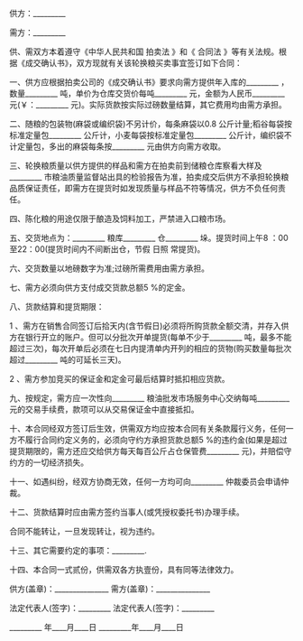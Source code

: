
 


供方：_________


需方：_________


供、需双方本着遵守《中华人民共和国
拍卖法
》和《
合同法
》等有关法规。根据《成交确认书》，双方现就有关该轮换粮买卖事宜签订如下合同：


一、供方应根据拍卖公司的《成交确认书》要求向需方提供年入库的_________ ，数量_________ 吨，单价为仓库交货价每吨_________ 元，金额为人民币_________ 元(￥：_________ 元)。实际货款按实际过磅数量结算，其它费用均由需方承担。


二、随粮的包装物(麻袋或编织袋)不另计价，每条麻袋以0.8 公斤计量;稻谷每袋按标准定量包_________ 公斤计，小麦每袋按标准定量包_________ 公斤计，编织袋不计定量包，多出的麻袋每条按_________ 元由供方向需方收取。


三、轮换粮质量以供方提供的样品和需方在拍卖前到储粮仓库察看大样及_________ 市粮油质量监督站出具的检验报告为准，拍卖成交后供方不承担轮换粮品质保证责任，即需方在提货时如发现质量与样品不符等情况，供方不负任何责任。


四、陈化粮的用途仅限于酿造及饲料加工，严禁进入口粮市场。


五、交货地点为：_________ 粮库_________ 仓_________ 垛。提货时间上午8 ：00至22：00(提货时间内不间断出仓，节假
日照
常提货)。


六、交货数量以地磅数字为准;过磅所需费用由需方承担。


七、需方必须向供方支付成交货款总额5 %的定金。


八、货款结算和提货期限：


1 、需方在销售合同签订后拾天内(含节假日)必须将所购货款全额交清，并存入供方在银行开立的账户。但可以分批次开单提货(每单不少于_________ 吨，最多不能超过三次)，每次开单后必须在七日内提清单内开列的相应的货物(购买数量每批次超过_________ 吨的可延长三天)。


2 、需方参加竞买的保证金和定金可最后结算时抵扣相应货款。


九、按规定，需方应一次性向_________ 粮油批发市场服务中心交纳每吨_________ 元的交易手续费，款项可以从交易保证金中直接抵扣。


十、本合同经双方签订后生效，供需双方均应按本合同有关条款履行义务，任何一方不履行合同约定义务的，必须向守约方承担货款总额5 %的违约金(如果是超过提货期限的，需方还应交给供方每天每百公斤占仓保管费_________ 元)，并赔偿守约方的一切经济损失。


十一、如遇纠纷，经双方协商无效，任何一方均可向_________ 仲裁委员会申请仲裁。


十二、货款结算时应由需方签约当事人(或凭授权委托书)办理手续。


合同不能转让，一旦发现转让，视为违约。


十三、其它需要约定的事项：_________.


十四、本合同一式贰份，供需双各方执壹份，具有同等法律效力。


供方(盖章)：_______________ 需方(盖章)：_______________


法定代表人(签字)：_________ 法定代表人(签字)：_________


_________ 年____月____日 _________年____月____日
 


 

 
 
 
 
 
  


  
 

  


  


  
 
 
 
 

